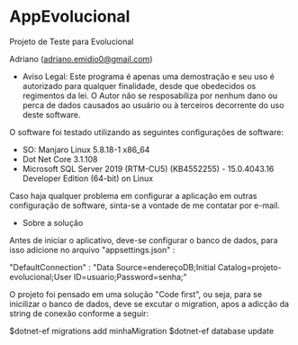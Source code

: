 # AppEvolucional
Projeto de Teste para Evolucional

Adriano (adriano.emidio0@gmail.com)

* Aviso Legal: Este programa é apenas uma demostração e seu uso é autorizado para qualquer finalidade, desde que obedecidos os regimentos da lei. O Autor não se resposabiliza por nenhum dano ou perca de dados causados ao usuário ou à terceiros decorrente do uso deste software. 

O software foi testado utilizando as seguintes configurações de software:
* SO: Manjaro Linux 5.8.18-1 x86_64
* Dot Net Core 3.1.108
* Microsoft SQL Server 2019 (RTM-CU5) (KB4552255) - 15.0.4043.16 Developer Edition (64-bit) on Linux

Caso haja qualquer problema em configurar a aplicação em outras configuração de software, sinta-se a vontade de me contatar por e-mail.


* Sobre a solução

Antes de iniciar o aplicativo, deve-se configurar o banco de dados, para isso adicione no arquivo "appsettings.json" :

"DefaultConnection" : "Data Source=endereçoDB;Initial Catalog=projeto-evolucional;User ID=usuario;Password=senha;"

O projeto foi pensado em uma solução "Code first", ou seja, para se inicilizar o banco de dados, deve se excutar o migration, apos a adicção da string de conexão conforme a seguir:

$dotnet-ef migrations add minhaMigration
$dotnet-ef database update

